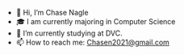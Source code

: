 - 👋 Hi, I’m Chase Nagle
- 🎓 I am currently majoring in Computer Science
- 🌱 I’m currently studying at DVC. 
- 📫 How to reach me: Chasen2021@gmail.com

<!---
tortooga2/tortooga2 is a ✨ special ✨ repository because its `README.md` (this file) appears on your GitHub profile.
You can click the Preview link to take a look at your changes.
--->
